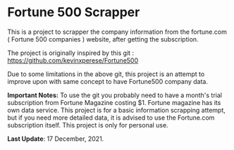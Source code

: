 # Fortune 500 Scrapper 
This is a project to scrapper the company information from the fortune.com ( Fortune 500 companies ) website, after getting the subscription. 

The project is originally inspired by this git :
https://github.com/kevinxperese/Fortune500

Due to some limitations in the above git, this project is an attempt to improve upon with same concept to have Fortune500 company data. 

**Important Notes:** To use the git you probably need to have a month's trial subscription from Fortune Magazine costing $1.
Fortune magazine has its own data service. This project is for a basic information scrapping attempt, but if you need more detailed data, 
it is advised to use the Fortune.com subscription itself. This project is only for personal use. 

**Last Update**: 17 December, 2021.
